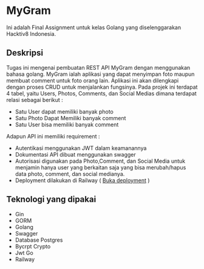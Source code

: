 # MyGram

Ini adalah Final Assignment untuk kelas Golang yang diselenggarakan Hacktiv8 Indonesia.

## Deskripsi

Tugas ini mengenai pembuatan REST API MyGram dengan menggunakan bahasa golang. MyGram ialah aplikasi yang dapat menyimpan foto maupun membuat comment untuk foto orang lain. Aplikasi ini akan dilengkapi dengan proses CRUD untuk menjalankan fungsinya. Pada projek ini terdapat 4 tabel, yaitu Users, Photos, Comments, dan Social Medias dimana terdapat relasi sebagai berikut :
- Satu User dapat memiliki banyak photo 
- Satu Photo Dapat Memiliki banyak comment
- Satu User bisa memiliki banyak comment

Adapun API ini memiliki requirement :
- Autentikasi menggunakan JWT dalam keamanannya
- Dokumentasi API dibuat menggunakan swagger
- Autorisasi digunakan pada Photo,Comment, dan Social Media untuk menjamin hanya user yang berkaitan saja yang bisa merubah/hapus data photo, comment, dan social medianya.
- Deployment dilakukan di Railway (
  [Buka deployment](mygramgolang-production.up.railway.app/swagger/index.html) )



## Teknologi yang dipakai

- Gin
- GORM
- Golang
- Swagger
- Database Postgres
- Bycrpt Crypto
- Jwt Go
- Railway
